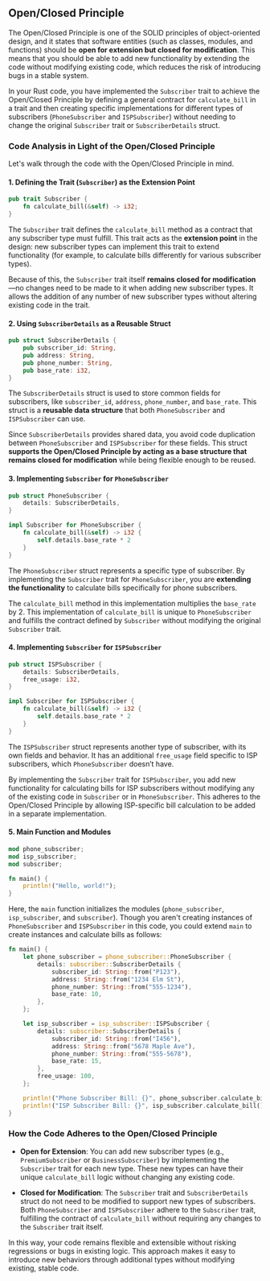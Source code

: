 ## Open/Closed Principle

The Open/Closed Principle is one of the SOLID principles of object-oriented design, and it states that software entities (such as classes, modules, and functions) should be **open for extension but closed for modification**. This means that you should be able to add new functionality by extending the code without modifying existing code, which reduces the risk of introducing bugs in a stable system.

In your Rust code, you have implemented the `Subscriber` trait to achieve the Open/Closed Principle by defining a general contract for `calculate_bill` in a trait and then creating specific implementations for different types of subscribers (`PhoneSubscriber` and `ISPSubscriber`) without needing to change the original `Subscriber` trait or `SubscriberDetails` struct.

### Code Analysis in Light of the Open/Closed Principle

Let's walk through the code with the Open/Closed Principle in mind.

#### 1. Defining the Trait (`Subscriber`) as the Extension Point

```rust
pub trait Subscriber {
    fn calculate_bill(&self) -> i32;
}
```

The `Subscriber` trait defines the `calculate_bill` method as a contract that any subscriber type must fulfill. This trait acts as the **extension point** in the design: new subscriber types can implement this trait to extend functionality (for example, to calculate bills differently for various subscriber types).

Because of this, the `Subscriber` trait itself **remains closed for modification**—no changes need to be made to it when adding new subscriber types. It allows the addition of any number of new subscriber types without altering existing code in the trait.

#### 2. Using `SubscriberDetails` as a Reusable Struct

```rust
pub struct SubscriberDetails {
    pub subscriber_id: String,
    pub address: String,
    pub phone_number: String,
    pub base_rate: i32,
}
```

The `SubscriberDetails` struct is used to store common fields for subscribers, like `subscriber_id`, `address`, `phone_number`, and `base_rate`. This struct is a **reusable data structure** that both `PhoneSubscriber` and `ISPSubscriber` can use.

Since `SubscriberDetails` provides shared data, you avoid code duplication between `PhoneSubscriber` and `ISPSubscriber` for these fields. This struct **supports the Open/Closed Principle by acting as a base structure that remains closed for modification** while being flexible enough to be reused.

#### 3. Implementing `Subscriber` for `PhoneSubscriber`

```rust
pub struct PhoneSubscriber {
    details: SubscriberDetails,
}

impl Subscriber for PhoneSubscriber {
    fn calculate_bill(&self) -> i32 {
        self.details.base_rate * 2
    }
}
```

The `PhoneSubscriber` struct represents a specific type of subscriber. By implementing the `Subscriber` trait for `PhoneSubscriber`, you are **extending the functionality** to calculate bills specifically for phone subscribers.

The `calculate_bill` method in this implementation multiplies the `base_rate` by 2. This implementation of `calculate_bill` is unique to `PhoneSubscriber` and fulfills the contract defined by `Subscriber` without modifying the original `Subscriber` trait.

#### 4. Implementing `Subscriber` for `ISPSubscriber`

```rust
pub struct ISPSubscriber {
    details: SubscriberDetails,
    free_usage: i32,
}

impl Subscriber for ISPSubscriber {
    fn calculate_bill(&self) -> i32 {
        self.details.base_rate * 2
    }
}
```

The `ISPSubscriber` struct represents another type of subscriber, with its own fields and behavior. It has an additional `free_usage` field specific to ISP subscribers, which `PhoneSubscriber` doesn’t have.

By implementing the `Subscriber` trait for `ISPSubscriber`, you add new functionality for calculating bills for ISP subscribers without modifying any of the existing code in `Subscriber` or in `PhoneSubscriber`. This adheres to the Open/Closed Principle by allowing ISP-specific bill calculation to be added in a separate implementation.

#### 5. Main Function and Modules

```rust
mod phone_subscriber;
mod isp_subscriber;
mod subscriber;

fn main() {
    println!("Hello, world!");
}
```

Here, the `main` function initializes the modules (`phone_subscriber`, `isp_subscriber`, and `subscriber`). Though you aren't creating instances of `PhoneSubscriber` and `ISPSubscriber` in this code, you could extend `main` to create instances and calculate bills as follows:

```rust
fn main() {
    let phone_subscriber = phone_subscriber::PhoneSubscriber {
        details: subscriber::SubscriberDetails {
            subscriber_id: String::from("P123"),
            address: String::from("1234 Elm St"),
            phone_number: String::from("555-1234"),
            base_rate: 10,
        },
    };

    let isp_subscriber = isp_subscriber::ISPSubscriber {
        details: subscriber::SubscriberDetails {
            subscriber_id: String::from("I456"),
            address: String::from("5678 Maple Ave"),
            phone_number: String::from("555-5678"),
            base_rate: 15,
        },
        free_usage: 100,
    };

    println!("Phone Subscriber Bill: {}", phone_subscriber.calculate_bill());
    println!("ISP Subscriber Bill: {}", isp_subscriber.calculate_bill());
}
```

### How the Code Adheres to the Open/Closed Principle

- **Open for Extension**: You can add new subscriber types (e.g., `PremiumSubscriber` or `BusinessSubscriber`) by implementing the `Subscriber` trait for each new type. These new types can have their unique `calculate_bill` logic without changing any existing code.

- **Closed for Modification**: The `Subscriber` trait and `SubscriberDetails` struct do not need to be modified to support new types of subscribers. Both `PhoneSubscriber` and `ISPSubscriber` adhere to the `Subscriber` trait, fulfilling the contract of `calculate_bill` without requiring any changes to the `Subscriber` trait itself.

In this way, your code remains flexible and extensible without risking regressions or bugs in existing logic. This approach makes it easy to introduce new behaviors through additional types without modifying existing, stable code.